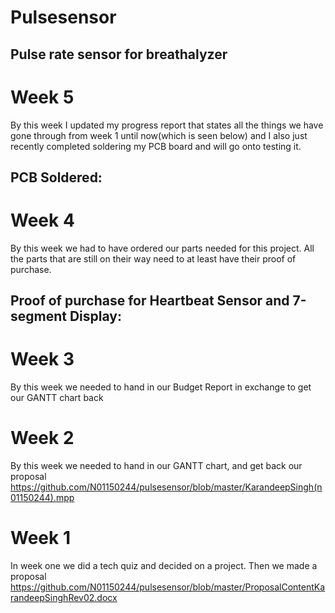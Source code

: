 # Pulsesensor
## Pulse rate sensor for breathalyzer
# Week 5
By this week I updated my progress report that states all the things we have gone through from week 1 until now(which is seen below) and I also just recently completed soldering my PCB board and will go onto testing it.

## PCB Soldered:
# Week 4
By this week we had to have ordered our parts needed for this project. All the parts that are still on their way need to at least have their proof of purchase.

## Proof of purchase for Heartbeat Sensor and 7-segment Display:

# Week 3
By this week we needed to hand in our Budget Report in exchange to get our GANTT chart back
# Week 2
By this week we needed to hand in our GANTT chart, and get back our proposal
<https://github.com/N01150244/pulsesensor/blob/master/KarandeepSingh(n01150244).mpp>
# Week 1
In week one we did a tech quiz and decided on a project.
Then we made a proposal <https://github.com/N01150244/pulsesensor/blob/master/ProposalContentKarandeepSinghRev02.docx>
